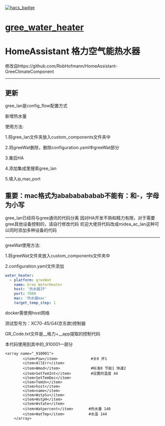 [![hacs_badge](https://img.shields.io/badge/HACS-Default-orange.svg?style=for-the-badge)](https://github.com/hacs/integration)

# [gree_water_heater](https://github.com/jamelu001/gree_water_heater)
# HomeAssistant 格力空气能热水器

修改自https://github.com/RobHofmann/HomeAssistant-GreeClimateComponent

---------------------------------------
更新
---------------------
gree_lan是config_flow配置方式

新增热水量

使用方法:

1.将gree_lan文件夹放入custom_components文件夹中

2.将greeWat删除，删除configuration.yaml中greeWat部分

3.重启HA

4.添加集成里搜索gree_lan

5.填入ip,mac,port     

重要：mac格式为abababababab不能有：和-，字母为小写
------------------------------------------

gree_lan已经将与gree通讯的代码分离
因对HA开发不熟和精力有限，对于需要gree其他设备控制的，请自行修改代码
欢迎大佬将代码改成midea_ac_lan这种可以同时添加多种设备的代码

------------------------------------------
greeWat使用方法:

1.将greeWat文件夹放入custom_components文件夹中
        
2.configuration.yaml文件添加

        
```yaml
water_heater:
  - platform: greeWat
    name: Gree WaterHeater
    host: '热水器IP'
    port: 7000
    mac: '热水器mac'
    target_temp_step: 1
```

docker需使用host网络

测试型号为：XC70-45/G4(京东款)控制器

GR_Code.txt文件是__格力+__app提取的控制代码

本代码使用到其中的_910001一部分

```
<array name="_910001">
        <item>Pow</item>               #关0 开1
        <item>AllErr</item>
        <item>Wmod</item>              #标准0 节能1 快速2
        <item>SetTemInt</item>         #设置的温度 44
        <item>SetTemDec</item>
        <item>TemUn</item>
        <item>host</item>              
        <item>name</item>
        <item>WstpSv</item>
        <item>WstpH</item>
        <item>Wstate</item>
        <item>Watpercent</item>       #热水量 140
        <item>WatTmp</item>           #水温 144
    </array>
```
